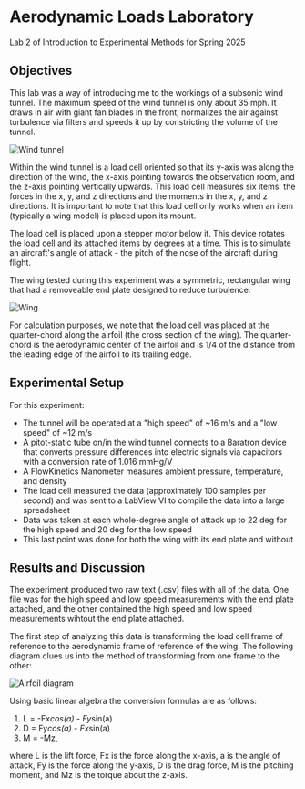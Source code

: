 # Aerodynamic Loads Laboratory
Lab 2 of Introduction to Experimental Methods for Spring 2025

## Objectives
This lab was a way of introducing me to the workings of a subsonic wind tunnel. The maximum speed of the wind tunnel is only about 35 mph. It draws in air with giant fan blades in the front, normalizes the air against turbulence via filters and speeds it up by constricting the volume of the tunnel.

![Wind tunnel](https://github.com/user-attachments/assets/be167121-3061-4ba0-b93b-d1ddc98b0e25)

Within the wind tunnel is a load cell oriented so that its y-axis was along the direction of the wind, the x-axis pointing towards the observation room, and the z-axis pointing vertically upwards. This load cell measures six items: the forces in the x, y, and z directions and the moments in the x, y, and z directions. It is important to note that this load cell only works when an item (typically a wing model) is placed upon its mount.

The load cell is placed upon a stepper motor below it. This device rotates the load cell and its attached items by degrees at a time. This is to simulate an aircraft's angle of attack - the pitch of the nose of the aircraft during flight.

The wing tested during this experiment was a symmetric, rectangular wing that had a removeable end plate designed to reduce turbulence.

![Wing](https://github.com/user-attachments/assets/036a694b-aa1b-4a78-860f-cbd0b40ff281)

For calculation purposes, we note that the load cell was placed at the quarter-chord along the airfoil (the cross section of the wing). The quarter-chord is the aerodynamic center of the airfoil and is 1/4 of the distance from the leading edge of the airfoil to its trailing edge.

## Experimental Setup
For this experiment:
* The tunnel will be operated at a "high speed" of ~16 m/s and a "low speed" of ~12 m/s
* A pitot-static tube on/in the wind tunnel connects to a Baratron device that converts pressure differences into electric signals via capacitors with a conversion rate of 1.016 mmHg/V
* A FlowKinetics Manometer measures ambient pressure, temperature, and density
* The load cell measured the data (approximately 100 samples per second) and was sent to a LabView VI to compile the data into a large spreadsheet
* Data was taken at each whole-degree angle of attack up to 22 deg for the high speed and 20 deg for the low speed
* This last point was done for both the wing with its end plate and without

## Results and Discussion
The experiment produced two raw text (.csv) files with all of the data. One file was for the high speed and low speed measurements with the end plate attached, and the other contained the high speed and low speed measurements wihtout the end plate attached.

The first step of analyzing this data is transforming the load cell frame of reference to the aerodynamic frame of reference of the wing. The following diagram clues us into the method of transforming from one frame to the other:

![Airfoil diagram](https://github.com/user-attachments/assets/061c5bd9-03aa-4391-bcba-68f8721de7eb)

Using basic linear algebra the conversion formulas are as follows:
1. L = -Fx*cos(a) - Fy*sin(a)
2. D = Fy*cos(a) - Fx*sin(a)
3. M = -Mz,

where L is the lift force, Fx is the force along the x-axis, a is the angle of attack, Fy is the force along the y-axis, D is the drag force, M is the pitching moment, and Mz is the torque about the z-axis.
